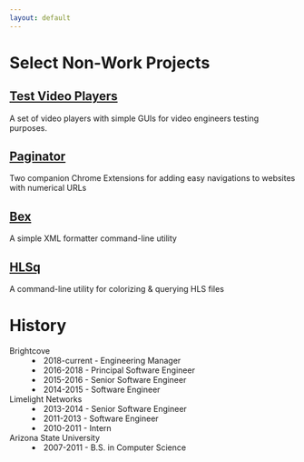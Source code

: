 ```yaml
---
layout: default
---
```


# Select Non-Work Projects

## [Test Video Players](https://soldiermoth.com/bobbys-players/)
A set of video players with simple GUIs for video engineers testing purposes.

## [Paginator](https://github.com/soldiermoth/paginator)
Two companion Chrome Extensions for adding easy navigations to websites with numerical URLs

## [Bex](https://github.com/soldiermoth/bex)
A simple XML formatter command-line utility

## [HLSq](https://github.com/soldiermoth/hlsq)
A command-line utility for colorizing & querying HLS files

# History


<dl>
   <dt>Brightcove</dt>
   <dd>
      <li>2018-current - Engineering Manager</li>
      <li>2016-2018 - Principal Software Engineer</li>
      <li>2015-2016 - Senior Software Engineer</li>
      <li>2014-2015 - Software Engineer</li>
   </dd>
   <dt>Limelight Networks</dt>
   <dd>
      <li>2013-2014 - Senior Software Engineer</li>
      <li>2011-2013 - Software Engineer</li>
      <li>2010-2011 - Intern</li>
   </dd>
   <dt>Arizona State University</dt>
   <dd>
      <li>2007-2011 - B.S. in Computer Science</li>
   </dd>
</dl>


